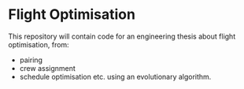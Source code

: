 # Flight Optimisation

This repository will contain code for an engineering thesis about flight optimisation, from:
- pairing
- crew assignment
- schedule optimisation 
etc. using an evolutionary algorithm.
